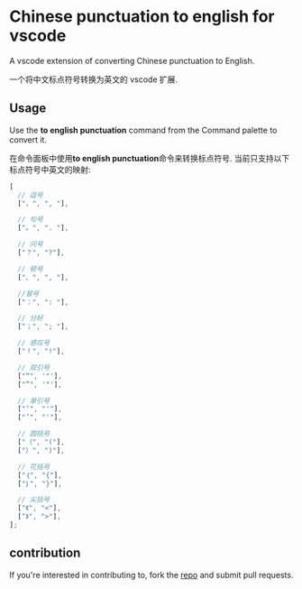 # Chinese punctuation to english for vscode

A vscode extension of converting Chinese punctuation to English.

一个将中文标点符号转换为英文的 vscode 扩展.

## Usage

Use the **to english punctuation** command from the Command palette to convert it.

在命令面板中使用**to english punctuation**命令来转换标点符号. 当前只支持以下标点符号中英文的映射:

```javascript
[
  // 逗号
  ["，", ", "],

  // 句号
  ["。", ". "],

  // 问号
  ["？", "?"],

  // 顿号
  ["、", ", "],

  //冒号
  ["：", ": "],

  // 分好
  ["；", "; "],

  // 感叹号
  ["！", "!"],

  // 双引号
  ["“", '"'],
  ["”", '"'],

  // 单引号
  ["‘", "'"],
  ["’", "'"],

  // 圆括号
  ["（", "("],
  ["）", ")"],

  // 花括号
  ["｛", "{"],
  ["｝", "}"],

  // 尖括号
  ["《", "<"],
  ["》", ">"],
];
```

## contribution

If you're interested in contributing to, fork the [repo](https://github.com/buuug7/chinese-punctuation-to-english-vsocode.git) and submit pull requests.

